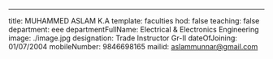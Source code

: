 ---
title: MUHAMMED ASLAM K.A
template: faculties
hod: false
teaching: false
department: eee
departmentFullName: Electrical & Electronics Engineering
image: ./image.jpg
designation: Trade Instructor Gr-II
dateOfJoining: 01/07/2004
mobileNumber: 9846698165
mailid: aslammunnar@gmail.com
